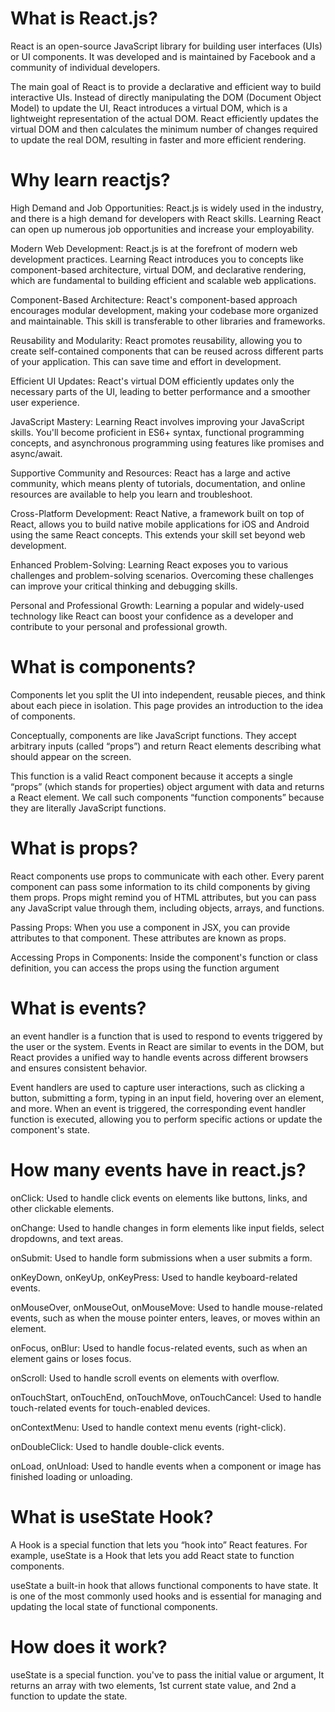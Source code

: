 # What is React.js?

React is an open-source JavaScript library for building user interfaces (UIs) or UI components. It was developed and is maintained by Facebook and a community of individual developers.

The main goal of React is to provide a declarative and efficient way to build interactive UIs. Instead of directly manipulating the DOM (Document Object Model) to update the UI, React introduces a virtual DOM, which is a lightweight representation of the actual DOM. React efficiently updates the virtual DOM and then calculates the minimum number of changes required to update the real DOM, resulting in faster and more efficient rendering.

# Why learn reactjs?

High Demand and Job Opportunities:
React.js is widely used in the industry, and there is a high demand for developers with React skills. Learning React can open up numerous job opportunities and increase your employability.

Modern Web Development:
React.js is at the forefront of modern web development practices. Learning React introduces you to concepts like component-based architecture, virtual DOM, and declarative rendering, which are fundamental to building efficient and scalable web applications.

Component-Based Architecture:
React's component-based approach encourages modular development, making your codebase more organized and maintainable. This skill is transferable to other libraries and frameworks.

Reusability and Modularity:
React promotes reusability, allowing you to create self-contained components that can be reused across different parts of your application. This can save time and effort in development.

Efficient UI Updates:
React's virtual DOM efficiently updates only the necessary parts of the UI, leading to better performance and a smoother user experience.

JavaScript Mastery:
Learning React involves improving your JavaScript skills. You'll become proficient in ES6+ syntax, functional programming concepts, and asynchronous programming using features like promises and async/await.

Supportive Community and Resources:
React has a large and active community, which means plenty of tutorials, documentation, and online resources are available to help you learn and troubleshoot.

Cross-Platform Development:
React Native, a framework built on top of React, allows you to build native mobile applications for iOS and Android using the same React concepts. This extends your skill set beyond web development.

Enhanced Problem-Solving:
Learning React exposes you to various challenges and problem-solving scenarios. Overcoming these challenges can improve your critical thinking and debugging skills.

Personal and Professional Growth:
Learning a popular and widely-used technology like React can boost your confidence as a developer and contribute to your personal and professional growth.

# What is components?

Components let you split the UI into independent, reusable pieces, and think about each piece in isolation. This page provides an introduction to the idea of components.

Conceptually, components are like JavaScript functions. They accept arbitrary inputs (called “props”) and return React elements describing what should appear on the screen.

This function is a valid React component because it accepts a single “props” (which stands for properties) object argument with data and returns a React element. We call such components “function components” because they are literally JavaScript functions.

# What is props?

React components use props to communicate with each other. Every parent component can pass some information to its child components by giving them props. Props might remind you of HTML attributes, but you can pass any JavaScript value through them, including objects, arrays, and functions.

Passing Props:
When you use a component in JSX, you can provide attributes to that component. These attributes are known as props.

Accessing Props in Components:
Inside the component's function or class definition, you can access the props using the function argument

# What is events?

an event handler is a function that is used to respond to events triggered by the user or the system. Events in React are similar to events in the DOM, but React provides a unified way to handle events across different browsers and ensures consistent behavior.

Event handlers are used to capture user interactions, such as clicking a button, submitting a form, typing in an input field, hovering over an element, and more. When an event is triggered, the corresponding event handler function is executed, allowing you to perform specific actions or update the component's state.

# How many events have in react.js?

onClick: Used to handle click events on elements like buttons, links, and other clickable elements.

onChange: Used to handle changes in form elements like input fields, select dropdowns, and text areas.

onSubmit: Used to handle form submissions when a user submits a form.

onKeyDown, onKeyUp, onKeyPress: Used to handle keyboard-related events.

onMouseOver, onMouseOut, onMouseMove: Used to handle mouse-related events, such as when the mouse pointer enters, leaves, or moves within an element.

onFocus, onBlur: Used to handle focus-related events, such as when an element gains or loses focus.

onScroll: Used to handle scroll events on elements with overflow.

onTouchStart, onTouchEnd, onTouchMove, onTouchCancel: Used to handle touch-related events for touch-enabled devices.

onContextMenu: Used to handle context menu events (right-click).

onDoubleClick: Used to handle double-click events.

onLoad, onUnload: Used to handle events when a component or image has finished loading or unloading.

# What is useState Hook?

A Hook is a special function that lets you “hook into” React features. For example, useState is a Hook that lets you add React state to function components.

useState a built-in hook that allows functional components to have state. It is one of the most commonly used hooks and is essential for managing and updating the local state of functional components.

# How does it work?

useState is a special function. you've to pass the initial value or argument, It returns an array with two elements, 1st current state value, and 2nd a function to update the state.
